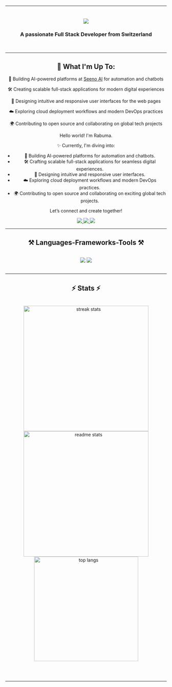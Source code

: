 <hr/>
<h1 align="center">
    <img src="https://readme-typing-svg.herokuapp.com/?font=Righteous&size=35&center=true&vCenter=true&width=500&height=70&duration=4000&lines=Hello+World!+👋;+I'm+Rabuma!;" />
</h1>

<h3 align="center">A passionate Full Stack Developer from Switzerland</h3>

<br/>
<hr/>

<div align="center">

## 🚀 What I'm Up To:


  🤖 Building AI-powered platforms at [Seeno AI](https://www.seenoai.com) for automation and chatbots 
  
  🛠️ Creating scalable full-stack applications for modern digital experiences  
  
  🎨 Designing intuitive and responsive user interfaces for the web pages 
  
  ☁️ Exploring cloud deployment workflows and modern DevOps practices  
  
  🌍 Contributing to open source and collaborating on global tech projects  


 Hello world! I'm Rabuma.

✨ Currently, I'm diving into:
- 🚀 Building AI-powered platforms for automation and chatbots.
- 🛠️ Crafting scalable full-stack applications for seamless digital experiences.
- 🎨 Designing intuitive and responsive user interfaces.
- ☁️ Exploring cloud deployment workflows and modern DevOps practices.
- 🌍 Contributing to open source and collaborating on exciting global tech projects.

Let’s connect and create together!



 </div>
 
<div align="center"> 
  <a href="mailto:iamrabuma@gmail.com">
    <img src="https://img.shields.io/badge/Gmail-333333?style=for-the-badge&logo=gmail&logoColor=red" />
  </a>
  <a href="https://linkedin.com/in/rabuma/" target="_blank">
    <img src="https://img.shields.io/badge/LinkedIn-0077B5?style=for-the-badge&logo=linkedin&logoColor=white" target="_blank" />
  </a>
  <a href="https://rabumaabraham.github.io" target="_blank">
     <img src="https://img.shields.io/badge/Portfolio-FF5722?style=for-the-badge&logo=todoist&logoColor=white" target="_blank" /> <!-- sqlite, safari, google-chrome are other good icon options -->
  </a>
</div>

 <hr/>
 
<h2 align="center">⚒️ Languages-Frameworks-Tools ⚒️</h2>
<br/>
<div align="center">
    <img src="https://skillicons.dev/icons?i=react,html,css,vscode,github,figma,tailwind,git" />
    <img src="https://skillicons.dev/icons?i=nodejs,python,javascript,typescript,mongodb,cpp,nextjs,mysql" /><br>
</div>

<br/>





<hr/>

<h2 align="center">⚡ Stats ⚡</h2>
<br>
<div align="center">
  <img width="390" src="https://github-readme-streak-stats.herokuapp.com/?user=rabumaabraham&count_private=true&theme=react&border_radius=10" alt="streak stats"/>
  <img width="390" src="https://github-readme-stats.vercel.app/api?username=rabumaabraham&count_private=true&show_icons=true&theme=react&rank_icon=github&border_radius=10" alt="readme stats" />
  <br/>
  <img width="325" align="center" src="https://github-readme-stats.vercel.app/api/top-langs/?username=rabumaabraham&hide=HTML&langs_count=8&layout=compact&theme=react&border_radius=10&size_weight=0.5&count_weight=0.5&exclude_repo=github-readme-stats" alt="top langs" />
</div>

<br/><br/>

<hr/>







